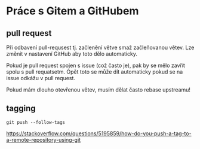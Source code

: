 # Práce s Gitem a GitHubem

## pull request

Při odbavení pull-requsest tj. začlenění větve smaž začleňovanou větev.
Lze změnit v nastavení GitHub aby toto dělo automaticky.

Pokud je pull request spojen s issue (což často je), pak by se mělo zavřít spolu s pull requatsetm.
Opět toto se může dít automaticky pokud se na issue odkážu v pull request.

Pokud mám dlouho otevřenou větev, musím dělat často rebase upstreamu!

## tagging

	git push --follow-tags

https://stackoverflow.com/questions/5195859/how-do-you-push-a-tag-to-a-remote-repository-using-git